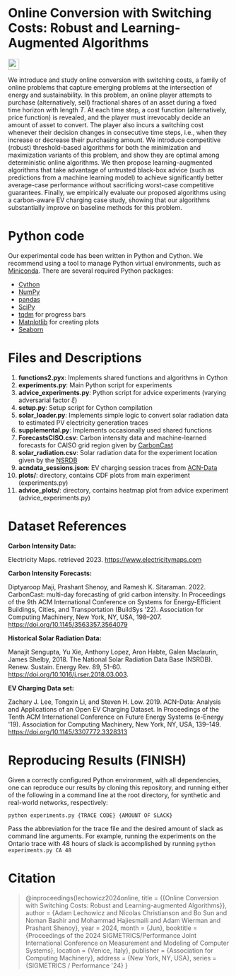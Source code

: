 # Online Conversion with Switching Costs: Robust and Learning-Augmented Algorithms

[<img src="https://img.shields.io/badge/Full%20Paper-2310.20598-B31B1B.svg?style=flat-square&logo=arxiv" height="25">](https://arxiv.org/abs/2310.20598)

We introduce and study online conversion with switching costs, a family of online problems that capture emerging problems at the intersection of energy and sustainability. In this problem, an online player attempts to purchase (alternatively, sell) fractional shares of an asset during a fixed time horizon with length $T$. At each time step, a cost function (alternatively, price function) is revealed, and the player must irrevocably decide an amount of asset to convert. The player also incurs a switching cost whenever their decision changes in consecutive time steps, i.e., when they increase or decrease their purchasing amount. We introduce competitive (robust) threshold-based algorithms for both the minimization and maximization variants of this problem, and show they are optimal among deterministic online algorithms. We then propose learning-augmented algorithms that take advantage of untrusted black-box advice (such as predictions from a machine learning model) to achieve significantly better average-case performance without sacrificing worst-case competitive guarantees. Finally, we empirically evaluate our proposed algorithms using a carbon-aware EV charging case study, showing that our algorithms substantially improve on baseline methods for this problem.

# Python code

Our experimental code has been written in Python and Cython.  We recommend using a tool to manage Python virtual environments, such as [Miniconda](https://docs.conda.io/en/latest/miniconda.html).  There are several required Python packages:
- [Cython](https://cython.org)
- [NumPy](https://numpy.org)
- [pandas](https://pandas.pydata.org)
- [SciPy](https://scipy.org)
- [tqdm](https://github.com/tqdm/tqdm) for progress bars
- [Matplotlib](https://matplotlib.org) for creating plots 
- [Seaborn](https://seaborn.pydata.org)

# Files and Descriptions

1. **functions2.pyx**: Implements shared functions and algorithms in Cython
2. **experiments.py**: Main Python script for experiments
3. **advice_experiments.py**: Python script for advice experiments (varying adversarial factor $\xi$)
4. **setup.py**: Setup script for Cython compilation
5. **solar_loader.py**: Implements simple logic to convert solar radiation data to estimated PV electricity generation traces
6. **supplemental.py**: Implements occasionally used shared functions
7. **ForecastsCISO.csv**: Carbon intensity data and machine-learned forecasts for CAISO grid region given by [CarbonCast](https://github.com/carbonfirst/CarbonCast)
8. **solar_radiation.csv**: Solar radiation data for the experiment location given by the [NSRDB](https://nsrdb.nrel.gov)
9. **acndata_sessions.json**: EV charging session traces from [ACN-Data](https://ev.caltech.edu/dataset)
10. **plots/**: directory, contains CDF plots from main experiment  (experiments.py)
11. **advice_plots/**: directory, contains heatmap plot from advice experiment (advice_experiments.py)

# Dataset References

**Carbon Intensity Data:**

Electricity Maps. retrieved 2023. https://www.electricitymaps.com

**Carbon Intensity Forecasts:**

Diptyaroop Maji, Prashant Shenoy, and Ramesh K. Sitaraman. 2022. CarbonCast: multi-day forecasting of grid carbon intensity. In Proceedings of the 9th ACM International Conference on Systems for Energy-Efficient Buildings, Cities, and Transportation (BuildSys '22). Association for Computing Machinery, New York, NY, USA, 198–207. https://doi.org/10.1145/3563357.3564079

**Historical Solar Radiation Data:**

Manajit Sengupta, Yu Xie, Anthony Lopez, Aron Habte, Galen Maclaurin, James Shelby, 2018. The National Solar Radiation Data Base (NSRDB). Renew. Sustain. Energy Rev. 89, 51-60. https://doi.org/10.1016/j.rser.2018.03.003.

**EV Charging Data set:**

Zachary J. Lee, Tongxin Li, and Steven H. Low. 2019. ACN-Data: Analysis and Applications of an Open EV Charging Dataset. In Proceedings of the Tenth ACM International Conference on Future Energy Systems (e-Energy '19). Association for Computing Machinery, New York, NY, USA, 139–149. https://doi.org/10.1145/3307772.3328313

# Reproducing Results (FINISH)

Given a correctly configured Python environment, with all dependencies, one can reproduce our results by cloning this repository, and running either of the following in a command line at the root directory, for synthetic and real-world networks, respectively:

``python experiments.py {TRACE CODE} {AMOUNT OF SLACK}``

Pass the abbreviation for the trace file and the desired amount of slack as command line arguments.  For example, running the experiments on the Ontario trace with 48 hours of slack is accomplished by running ``python experiments.py CA 48``

# Citation

> @inproceedings{lechowicz2024online,
> title        = {{Online Conversion with Switching Costs: Robust and Learning-augmented Algorithms}},
> author       = {Adam Lechowicz and Nicolas Christianson and Bo Sun and Noman Bashir and Mohammad Hajiesmaili and Adam Wierman and Prashant Shenoy},
> year         = 2024,
> month        = {Jun},
> booktitle    = {Proceedings of the 2024 SIGMETRICS/Performance Joint International Conference on Measurement and Modeling of Computer Systems},
> location     = {Venice, Italy},
> publisher    = {Association for Computing Machinery},
> address      = {New York, NY, USA},
> series       = {SIGMETRICS / Performance '24} }
